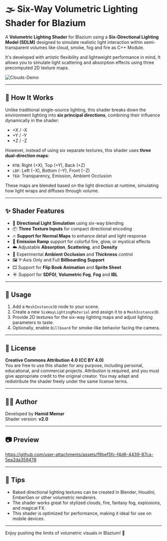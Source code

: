 # 🌫️ Six-Way Volumetric Lighting Shader for Blazium

A **Volumetric Lighting Shader** for Blazium using a **Six-Directional Lighting Model (SDLM)** designed to simulate realistic light interaction within semi-transparent volumes like cloud, smoke, fog and fire as C++ Module.

It's developed with artistic flexibility and lightweight performance in mind, It allows you to simulate light scattering and absorption effects using three precomputed 2D texture maps.

![Clouds-Demo](https://github.com/user-attachments/assets/15ffdc9d-4f07-4ce2-9779-acefb63e3db8)

---

## 🧠 How It Works

Unlike traditional single-source lighting, this shader breaks down the environment lighting into **six principal directions**, combining their influence dynamically in the shader:

- +X / -X
- +Y / -Y
- +Z / -Z

However, instead of using six separate textures, this shader uses **three dual-direction maps**:

- `RTB`: Right (+X), Top (+Y), Back (+Z)
- `LBF`: Left (−X), Bottom (−Y), Front (−Z)
- `TEA`: Transparency, Emission, Ambient Occlusion 

These maps are blended based on the light direction at runtime, simulating how light wraps and diffuses through volume.

---

## ✨ Shader Features

- 🧊 **Directional Light Simulation** using six-way blending
- 📦 **Three Texture Inputs** for compact directional encoding
- 🔥 **Support for Normal Maps** to enhance detail and light response
- 🌈 **Emission Ramp** support for colorful fire, glow, or mystical effects
- ☁️ Adjustable **Absorption**, **Scattering**, and **Density**
- 🧪 Experimental **Ambient Occlusion** and **Thickness** control
- 🖼️ Y-Axis Only and Full **Billboarding Support**
- 🎞️ Support for **Flip Book Animation** and **Sprite Sheet**
- ☀️ Support for **SDFGI**, **Volumetric Fog**, **Fog** and **IBL**

---

## 🧰 Usage

1. Add a `MeshInstance3D` node to your scene.
2. Create a new `SixWayLightingMaterial` and assign it to a `MeshInstance3D`.
3. Provide 2D textures for the six-way lighting maps and adjust lighting parameters to taste.
4. Optionally, enable `Billboard` for smoke-like behavior facing the camera.

---

## 📜 License

**Creative Commons Attribution 4.0 (CC BY 4.0)**  
You are free to use this shader for any purpose, including personal, educational, and commercial projects. Attribution is required, and you must give appropriate credit to the original creator. You may adapt and redistribute the shader freely under the same license terms.

---

## 🧑‍💻 Author

Developed by **Hamid Memar**  
Shader version: **v2.0**

---

## 📷 Preview

https://github.com/user-attachments/assets/f9bef5fc-f4d6-4439-87ca-5ea2da359478

---

## 🔮 Tips

- Baked directional lighting textures can be created in Blender, Houdini, EmberGen or other volumetric renderers.
- The shader works great for stylized clouds, fire, fantasy fog, explosions, and magical FX.
- This shader is optimized for performance, making it ideal for use on mobile devices.

---

Enjoy pushing the limits of volumetric visuals in Blazium! 🌌